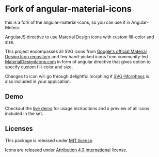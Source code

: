 Fork of angular-material-icons
======================

this is a fork of the angular-material-icons; so you can use it in Angular-Meteor.

AngularJS directive to use Material Design icons with custom fill-color and size.

This project encompasses all SVG icons from [Google's official Material Design Icon repository](https://github.com/google/material-design-icons) and few hand-picked icons from community-led [MaterialDesignIcons.com](http://materialdesignicons.com/) in form of angular directive that gives option to specify custom fill-color and size.

Changes to icon will go through delightful morphing if [SVG-Morpheus](https://github.com/alexk111/SVG-Morpheus) is also included in your application.

## Demo

Checkout the [live demo](https://klarsys.github.io/angular-material-icons/) for usage instructions and a preview of all icons included in the set.

## Licenses

This package is released under [MIT license](https://raw.githubusercontent.com/klarsys/angular-material-icons/master/LICENSE).

Icons are released under [Attribution 4.0 International](http://creativecommons.org/licenses/by/4.0/) license.
